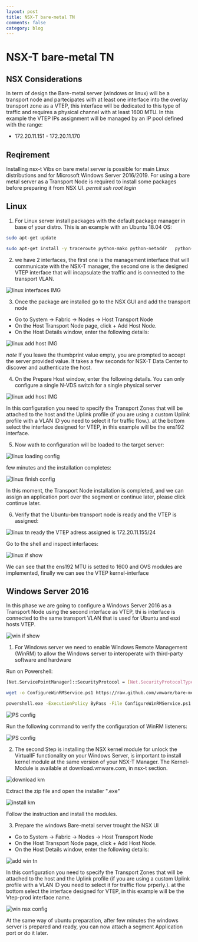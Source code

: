 ```yaml
---
layout: post
title: NSX-T bare-metal TN
comments: false
category: blog
---
```

# NSX-T bare-metal TN

## NSX Considerations
In term of design the Bare-metal server (windows or linux) will be a transport node and partecipates with at least one interface into the overlay transport zone as a VTEP, this interface will be dedicated to this type of traffic and requires a physical channel with at least 1600 MTU.
In this example the VTEP IPs assignment will be managed by an IP pool defined with the range:
- 172.20.11.151 - 172.20.11.170


## Reqirement

Installing nsx-t Vibs on bare metal server is possible for main Linux distributions 
and for Microsoft Windows Server 2016/2019. For using a bare metal server as a Transport Node is required to install some packages before preparing it from NSX UI.
*permit ssh root login*

## Linux

1. For Linux server install packages with the default package manager in base of your distro.
   This is an example with an Ubuntu 18.04 OS:

```bash
sudo apt-get update

sudo apt-get install -y traceroute python-mako python-netaddr   python-simplejson   python-unittest2   python-yaml  python-openssl   dkms  libvirt0 libelf-dev python-netifaces
```
2. we have 2 interfaces, the first one is the management interface that will communicate with the NSX-T manager, the second one is the designed VTEP interface that will incapsulate the traffic and is connected to the transport VLAN.

![linux interfaces IMG](/images/nsx-t-linux-adapters.png)


3. Once the package are installed go to the NSX GUI and add the transport node
- Go to System → Fabric → Nodes → Host Transport Node
- On the Host Transport Node page, click + Add Host Node.
- On the Host Details window, enter the following details:

![linux add host IMG](/images/add-ubuntu-bm.png)

*note* If you leave the thumbprint value empty, you are prompted to accept the server provided value. It takes a few seconds for NSX-T Data Center to discover and authenticate the host.

4. On the Prepare Host window, enter the following details. You can only configure a single N-VDS switch for a single physical server

![linux add host IMG](/images/ubuntu-nsx-config.png)

In this configuration you need to specify the Transport Zones that will be attached to the host and the Uplink profile (if you are using a custom Uplink profile with a VLAN ID you need to select it for traffic flow.).
at the bottom select the interface designed for VTEP, in this example will be the ens192 interface.

5. Now wath to configuration will be loaded to the target server:

![linux loading config](/images/configuration-loading.png)

few minutes and the installation completes:

![linux finish config](/images/ubuntu-prep-finish.png)  

In this moment, the Transport Node installation is completed, and we can assign an application port over the segment or continue later, please click continue later.

6. Verify that the Ubuntu-bm transport node is ready and the VTEP is assigned:

![linux tn ready](/images/ubuntu-tn-ready.png) 
the VTEP adress assigned is 172.20.11.155/24

Go to the shell and inspect interfaces:

![linux if show](/images/ovs-show.png)

We can see that the ens192 MTU is setted to 1600 and OVS modules are implemented,
finally we can see the VTEP kernel-interface

## Windows Server 2016
In this phase we are going to configure a Windows Server 2016 as a Transport Node using the second interface as VTEP, thi is interface is connected to the same transport VLAN that is used for Ubuntu and esxi hosts VTEP.

![win if show](/images/win-interfaces.png)


1. For Windows server we need to enable Windows Remote Management (WinRM) to allow the Windows server to interoperate with third-party software and hardware

Run on Powershell:    
```bash
[Net.ServicePointManager]::SecurityProtocol = [Net.SecurityProtocolType]::Tls12
```

```bash
wget -o ConfigureWinRMService.ps1 https://raw.github.com/vmware/bare-metal-server-integration-with-nsxt/blob/master/bms-ansible-nsx/windows/ConfigureWinRMService.ps1
```

```bash
powershell.exe -ExecutionPolicy ByPass -File ConfigureWinRMService.ps1
```

![PS config](/images/PS-Config.png)

Run the following command to verify the configuration of WinRM listeners:

![PS config](/images/verify-winrm.png)

2. The second Step is installing the NSX kernel module for unlock the VirtualIF functionality on your Windows Server, is important to install kernel module at the same version of your NSX-T Manager.
The Kernel- Module is available at download.vmware.com, in nsx-t section.

![download km](/images/win-kernel-module.png)

Extract the zip file and open the installer ".exe"

![install km](/images/installer-kmod.png)

Follow the instruction and install the modules.

3. Prepare the windows Bare-metal  server trought the NSX UI
- Go to System → Fabric → Nodes → Host Transport Node
- On the Host Transport Node page, click + Add Host Node.
- On the Host Details window, enter the following details:


![add win tn](/images/win-add-tn.png)

In this configuration you need to specify the Transport Zones that will be attached to the host and the Uplink profile (if you are using a custom Uplink profile with a VLAN ID you need to select it for traffic flow prperly.).
at the bottom select the interface designed for VTEP, in this example will be the Vtep-prod interface name.

![win nsx config](/images/win-nsxt-config.png)

At the same way of ubuntu preparation, after few minutes the windows server is prepared and ready, you can now attach a segment Application port or do it later.

